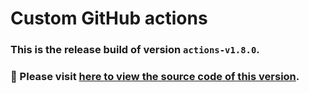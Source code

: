 # Custom GitHub actions
### This is the release build of version `actions-v1.8.0`.
### :pushpin: Please visit [here to view the source code of this version](https://github.com/woocommerce/grow/tree/ab47014caafba865be6f975b71db7876a0d88670/packages/js/github-actions).
